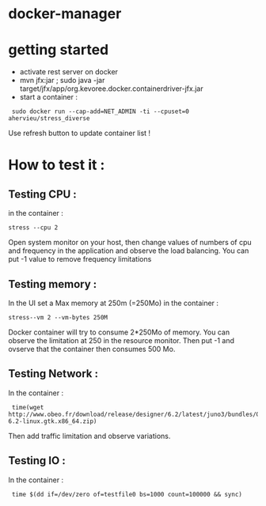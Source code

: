 docker-manager
==============
# getting started
* activate rest server on docker
* mvn jfx:jar ; sudo java -jar target/jfx/app/org.kevoree.docker.containerdriver-jfx.jar
* start a container :
```
 sudo docker run --cap-add=NET_ADMIN -ti --cpuset=0 ahervieu/stress_diverse
```
Use refresh button to update container list !


# How to test it :
## Testing CPU :
in the container :
```
stress --cpu 2
```
Open system monitor on your host, then change  values of numbers of cpu and frequency in the application and observe the load balancing.
You can put -1 value to remove frequency limitations

## Testing memory :
In the UI set a Max memory at 250m (=250Mo)
in the container :
```
stress--vm 2 --vm-bytes 250M
```
Docker container will try to consume 2*250Mo of memory. You can  observe the limitation at 250 in the resource monitor. Then put -1 and ovserve that the container then consumes 500 Mo.

## Testing Network :
In the container :
```
 time(wget http://www.obeo.fr/download/release/designer/6.2/latest/juno3/bundles/ObeoDesigner-6.2-linux.gtk.x86_64.zip)
```

Then add traffic limitation and observe variations.

## Testing IO :
In the container :
```
 time $(dd if=/dev/zero of=testfile0 bs=1000 count=100000 && sync)
 ```
 
 
 

